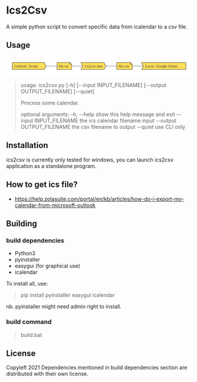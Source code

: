 # Ics2Csv
A simple python script to convert specific data from icalendar to a csv file.
## Usage
![data processing workflow](ics2csv_data_processing.png)
>usage: ics2csv.py [-h] [--input INPUT_FILENAME] [--output OUTPUT_FILENAME] [--quiet]
>
>Process some calendar.
>
>optional arguments:
>  -h, --help            show this help message and exit
>  --input INPUT_FILENAME
>                        the ics calendar filename input
>  --output OUTPUT_FILENAME
>                        the csv filename to output
>  --quiet               use CLI only

## Installation
ics2csv is currently only tested for windows, you can launch ics2csv application as a standalone program.

## How to get ics file?
- https://help.zolasuite.com/portal/en/kb/articles/how-do-i-export-my-calendar-from-microsoft-outlook

## Building
### build dependencies
- Python3
- pyinstaller
- easygui (for graphical use)
- icalendar

To install all, use:
> pip install pyinstaller easygui icalendar

nb. pyinstaller might need admin right to install.

<!---
//diagram code for nomnoml
#direction: right
#fill: #ffde59
#arrowSize: 0.5
#lineWidth: 1.5
#title: ics2csv_data_processing
#spacing: 50

[<sender>Outlook, Gmail, ...]
[<transceiver>ics2csv.exe]
[<note>file.ics]
[<note>file.csv]
[<receiver>Excel, Google Sheet, ...]
[Outlook, Gmail, ...]-[file.ics]
[file.ics]-[ics2csv.exe]
[ics2csv.exe]-[file.csv]
[file.csv]-[Excel, Google Sheet, ...]
)
-->
### build command
>build.bat

## License
Copyleft 2021
Dependencies mentioned in build dependencies section are distributed with their own license.
